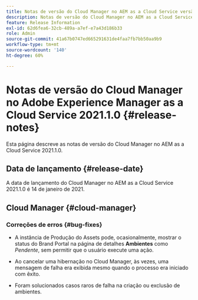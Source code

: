 ```yaml
---
title: Notas de versão do Cloud Manager no AEM as a Cloud Service versão 2021.1.0
description: Notas de versão do Cloud Manager no AEM as a Cloud Service versão 2021.1.0
feature: Release Information
exl-id: 62d6fea6-32cb-489a-a7ef-e7a43d186b33
role: Admin
source-git-commit: 41a67b0747ed665291631de4faa7fb7bb50aa9b9
workflow-type: tm+mt
source-wordcount: '140'
ht-degree: 60%

---
```


# Notas de versão do Cloud Manager no Adobe Experience Manager as a Cloud Service 2021.1.0 {#release-notes}

Esta página descreve as notas de versão do Cloud Manager no AEM as a Cloud Service 2021.1.0.

## Data de lançamento {#release-date}

A data de lançamento do Cloud Manager no AEM as a Cloud Service 2021.1.0 é 14 de janeiro de 2021.

## Cloud Manager {#cloud-manager}

### Correções de erros {#bug-fixes}

* A instância de Produção do Assets pode, ocasionalmente, mostrar o status do Brand Portal na página de detalhes **Ambientes** como *Pendente*, sem permitir que o usuário execute uma ação.

* Ao cancelar uma hibernação no Cloud Manager, às vezes, uma mensagem de falha era exibida mesmo quando o processo era iniciado com êxito.

* Foram solucionados casos raros de falha na criação ou exclusão de ambientes.

